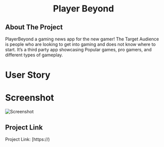 <!-- PROJECT SHIELDS -->
<!--
*** I'm using markdown "reference style" links for readability.
*** Reference links are enclosed in brackets [ ] instead of parentheses ( ).
*** See the bottom of this document for the declaration of the reference variables
*** for contributors-url, forks-url, etc. This is an optional, concise syntax you may use.
*** https://www.markdownguide.org/basic-syntax/#reference-style-links
-->

<h1 align="center">Player Beyond</h1>


<!-- ABOUT THE PROJECT -->
## About The Project
PlayerBeyond a gaming news app for the new gamer!  The Target Audience is people who are looking to get into gaming and does not know where to start. It’s a third party app showcasing Popular games, pro gamers, and different types of gameplay. 


# User Story
<!-- ![Screenshot](https://user-images.githubusercontent.com/65379991/93036807-e6c70880-f60e-11ea-933f-d545608d831c.png "Screenshot") -->


# Screenshot 
![Screenshot](https://https://user-images.githubusercontent.com/65379991/93390717-258dd600-f83c-11ea-9ed6-38ae9c2406c9.png "Screenshot")


<!-- LICENSE -->
## Project Link


Project Link: [https://)


<!-- ACKNOWLEDGEMENTS
## Acknowledgements
* [GitHub Emoji Cheat Sheet](https://www.webpagefx.com/tools/emoji-cheat-sheet)
* [Img Shields](https://shields.io)
* [Choose an Open Source License](https://choosealicense.com)
* [GitHub Pages](https://pages.github.com)
* [Animate.css](https://daneden.github.io/animate.css)
* [Loaders.css](https://connoratherton.com/loaders)
* [Slick Carousel](https://kenwheeler.github.io/slick)
* [Smooth Scroll](https://github.com/cferdinandi/smooth-scroll)
* [Sticky Kit](http://leafo.net/sticky-kit)
* [JVectorMap](http://jvectormap.com)
* [Font Awesome](https://fontawesome.com) -->
